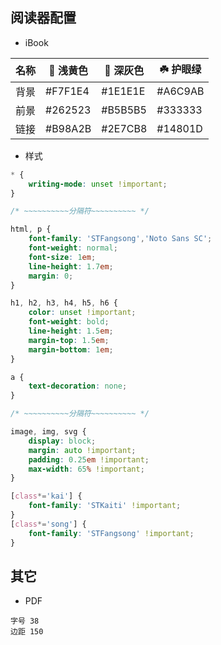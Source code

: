 ## 阅读器配置

- iBook

| 名称 |  浅黄色 |  深灰色 | ☘️ 护眼绿 |
| --- | --- | --- | --- |
| 背景 | #F7F1E4 | #1E1E1E | #A6C9AB |
| 前景 | #262523 | #B5B5B5 | #333333 |
| 链接 | #B98A2B | #2E7CB8 | #14801D |


- 样式

```css
* {
    writing-mode: unset !important;
}

/* ~~~~~~~~~~分隔符~~~~~~~~~~ */

html, p {
    font-family: 'STFangsong','Noto Sans SC';
    font-weight: normal;
    font-size: 1em;
    line-height: 1.7em;
    margin: 0;
}

h1, h2, h3, h4, h5, h6 {
    color: unset !important;
    font-weight: bold;
    line-height: 1.5em;
    margin-top: 1.5em;
    margin-bottom: 1em;
}

a {
    text-decoration: none;
}

/* ~~~~~~~~~~分隔符~~~~~~~~~~ */

image, img, svg {
    display: block;
    margin: auto !important;
    padding: 0.25em !important;
    max-width: 65% !important;
}

[class*='kai'] {
    font-family: 'STKaiti' !important;
}
[class*='song'] {
    font-family: 'STFangsong' !important;
}
```

## 其它

- PDF
```
字号 38
边距 150
```

